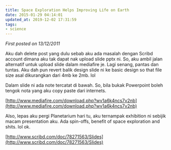 ```yaml
---
title: Space Exploration Helps Improving Life on Earth
date: 2015-01-29 04:14:01
updated_at: 2019-12-02 17:31:59
tags:
- science
---
```


*First posted on 13/12/2011*

Aku dah delete post yang dulu sebab aku ada masalah dengan Scribd account dimana aku tak dapat nak upload slide pptx ni. So, aku ambil jalan alternatif untuk upload slide dalam mediafire je. Lagi senang, pantas dan tuntas. Aku dah pun revert balik design slide ni ke basic design so that file size asal dikurangkan dari 4mb ke 2mb. lol

Dalam slide ni ada note tercatat di bawah. So, bila bukak Powerpoint boleh tengok nota yang aku copy paste dari internets.

[http://www.mediafire.com/download.php?wv1a6k4ncs7v2nb](http://www.mediafire.com/download.php?wv1a6k4ncs7v2nb)

Also, lepas aku pergi Planetarium hari tu, aku ternampak exhibition ni sebijik macam presentation aku. Ada spin-offs, benefit of space exploration and shits. lol ok.

[http://www.scribd.com/doc/78271563/Slides](http://www.scribd.com/doc/78271563/Slides)
